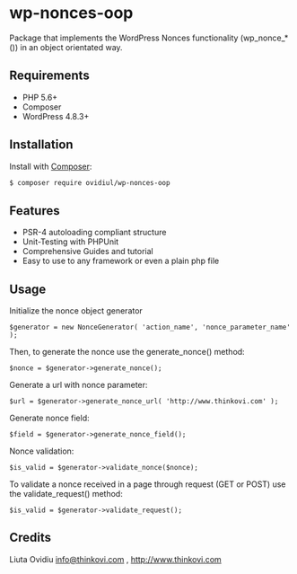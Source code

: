 # wp-nonces-oop
Package that implements the WordPress Nonces functionality (wp_nonce_*()) in an object orientated way.

## Requirements

- PHP 5.6+
- Composer
- WordPress 4.8.3+

## Installation

Install with [Composer](https://getcomposer.org):

```sh
$ composer require ovidiul/wp-nonces-oop
```

Features
--------

* PSR-4 autoloading compliant structure
* Unit-Testing with PHPUnit
* Comprehensive Guides and tutorial
* Easy to use to any framework or even a plain php file


## Usage

Initialize the nonce object generator 

```$generator = new NonceGenerator( 'action_name', 'nonce_parameter_name' );```

Then, to generate the nonce use the generate_nonce() method:

```$nonce = $generator->generate_nonce();```
  
Generate a url with nonce parameter:

```$url = $generator->generate_nonce_url( 'http://www.thinkovi.com' );```

Generate nonce field:

``$field = $generator->generate_nonce_field();``  

Nonce validation:

``$is_valid = $generator->validate_nonce($nonce);``

To validate a nonce received in a page through request (GET or POST) use the validate_request() method:

```$is_valid = $generator->validate_request();```

## Credits
Liuta Ovidiu <info@thinkovi.com> , http://www.thinkovi.com